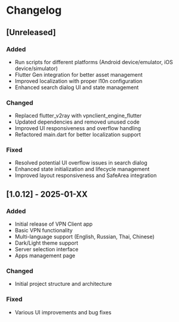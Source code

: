 # Changelog


## [Unreleased]

### Added
- Run scripts for different platforms (Android device/emulator, iOS device/simulator)
- Flutter Gen integration for better asset management
- Improved localization with proper l10n configuration
- Enhanced search dialog UI and state management

### Changed
- Replaced flutter_v2ray with vpnclient_engine_flutter
- Updated dependencies and removed unused code
- Improved UI responsiveness and overflow handling
- Refactored main.dart for better localization support

### Fixed
- Resolved potential UI overflow issues in search dialog
- Enhanced state initialization and lifecycle management
- Improved layout responsiveness and SafeArea integration

## [1.0.12] - 2025-01-XX

### Added
- Initial release of VPN Client app
- Basic VPN functionality
- Multi-language support (English, Russian, Thai, Chinese)
- Dark/Light theme support
- Server selection interface
- Apps management page

### Changed
- Initial project structure and architecture

### Fixed
- Various UI improvements and bug fixes 